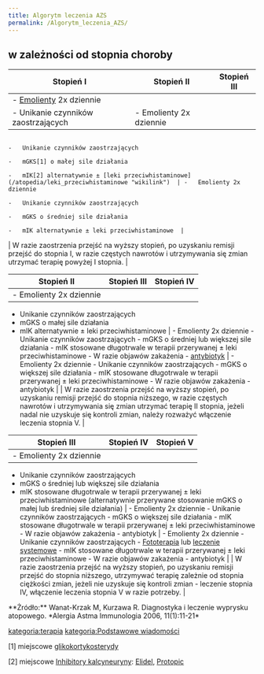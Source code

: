 ```yaml
---
title: Algorytm leczenia AZS
permalink: /Algorytm_leczenia_AZS/
---
```


w zależności od stopnia choroby
-------------------------------

| Stopień I                                                                                                                                                                        | Stopień II                                                                                | Stopień III                                     |
|----------------------------------------------------------------------------------------------------------------------------------------------------------------------------------|-------------------------------------------------------------------------------------------|-------------------------------------------------|
| -   [Emolienty](/atopedia/Emolienty "wikilink") 2x dziennie
 -   Unikanie czynników zaostrzających                                                                                                                                             | -   Emolienty 2x dziennie
                                                                                                                                                                                    -   Unikanie czynników zaostrzających
                                                                                                                                                                                    -   mGKS[1] o małej sile działania
                                                                                                                                                                                    -   mIK[2] alternatywnie ± [leki przeciwhistaminowe](/atopedia/leki_przeciwhistaminowe "wikilink")  | -   Emolienty 2x dziennie
                                                                                                                                                                                                                                                                                -   Unikanie czynników zaostrzających
                                                                                                                                                                                                                                                                                -   mGKS o średniej sile działania
                                                                                                                                                                                                                                                                                -   mIK alternatywnie ± leki przeciwhistaminowe  |
| W razie zaostrzenia przejść na wyższy stopień, po uzyskaniu remisji przejść do stopnia I, w razie częstych nawrotów i utrzymywania się zmian utrzymać terapię powyżej I stopnia. |

| Stopień II                                                                                                                                                                                                                                                                   | Stopień III                                                                   | Stopień IV                                                                    |
|------------------------------------------------------------------------------------------------------------------------------------------------------------------------------------------------------------------------------------------------------------------------------|-------------------------------------------------------------------------------|-------------------------------------------------------------------------------|
| -   Emolienty 2x dziennie
 -   Unikanie czynników zaostrzających
 -   mGKS o małej sile działania
 -   mIK alternatywnie ± leki przeciwhistaminowe                                                                                                                                                                                                                               | -   Emolienty 2x dziennie
                                                                                                                                                                                                                                                                                -   Unikanie czynników zaostrzających
                                                                                                                                                                                                                                                                                -   mGKS o średniej lub większej sile działania
                                                                                                                                                                                                                                                                                -   mIK stosowane długotrwale w terapii przerywanej ± leki przeciwhistaminowe
                                                                                                                                                                                                                                                                                -   W razie objawów zakażenia - [antybiotyk](/atopedia/antybiotyk "wikilink")           | -   Emolienty 2x dziennie
                                                                                                                                                                                                                                                                                                                                                                -   Unikanie czynników zaostrzających
                                                                                                                                                                                                                                                                                                                                                                -   mGKS o większej sile działania
                                                                                                                                                                                                                                                                                                                                                                -   mIK stosowane długotrwale w terapii przerywanej ± leki przeciwhistaminowe
                                                                                                                                                                                                                                                                                                                                                                -   W razie objawów zakażenia - antybiotyk                                     |
| W razie zaostrzenia przejść na wyższy stopień, po uzyskaniu remisji przejść do stopnia niższego, w razie częstych nawrotów i utrzymywania się zmian utrzymać terapię II stopnia, jeżeli nadal nie uzyskuje się kontroli zmian, należy rozważyć włączenie leczenia stopnia V. |

| Stopień III                                                                                                                                                                                                                                                           | Stopień IV                                                                    | Stopień V                                                                                                        |
|-----------------------------------------------------------------------------------------------------------------------------------------------------------------------------------------------------------------------------------------------------------------------|-------------------------------------------------------------------------------|------------------------------------------------------------------------------------------------------------------|
| -   Emolienty 2x dziennie
 -   Unikanie czynników zaostrzających
 -   mGKS o średniej lub większej sile działania
 -   mIK stosowane długotrwale w terapii przerywanej ± leki przeciwhistaminowe (alternatywnie przerywane stosowanie mGKS o małej lub średniej sile działania)                                                                                                           | -   Emolienty 2x dziennie
                                                                                                                                                                                                                                                                         -   Unikanie czynników zaostrzających
                                                                                                                                                                                                                                                                         -   mGKS o większej sile działania
                                                                                                                                                                                                                                                                         -   mIK stosowane długotrwale w terapii przerywanej ± leki przeciwhistaminowe
                                                                                                                                                                                                                                                                         -   W razie objawów zakażenia - antybiotyk                                     | -   Emolienty 2x dziennie
                                                                                                                                                                                                                                                                                                                                                         -   Unikanie czynników zaostrzających
                                                                                                                                                                                                                                                                                                                                                         -   [Fototerapia](/atopedia/Fototerapia "wikilink") lub [leczenie systemowe](/Leki_immunosupresyjne#Systemowe "wikilink")
                                                                                                                                                                                                                                                                                                                                                         -   mIK stosowane długotrwale w terapii przerywanej ± leki przeciwhistaminowe
                                                                                                                                                                                                                                                                                                                                                         -   W razie objawów zakażenia - antybiotyk                                                                        |
| W razie zaostrzenia przejść na wyższy stopień, po uzyskaniu remisji przejść do stopnia niższego, utrzymywać terapię zależnie od stopnia ciężkości zmian, jeżeli nie uzyskuje się kontroli zmian - leczenie stopnia IV, włączenie leczenia stopnia V w razie potrzeby. |

<references />
**Żródło:** Wanat-Krzak M, Kurzawa R. Diagnostyka i leczenie wyprysku atopowego. *Alergia Astma Immunologia 2006, 11(1):11-21*

[kategoria:terapia](/atopedia/kategoria:terapia "wikilink") [kategoria:Podstawowe wiadomości](/atopedia/kategoria:Podstawowe_wiadomości "wikilink")

[1] miejscowe [glikokortykosterydy](/atopedia/glikokortykosterydy "wikilink")

[2] miejscowe [Inhibitory kalcyneuryny](/atopedia/Inhibitory_kalcyneuryny "wikilink"): [Elidel](/atopedia/Elidel "wikilink"), [Protopic](/atopedia/Protopic "wikilink")